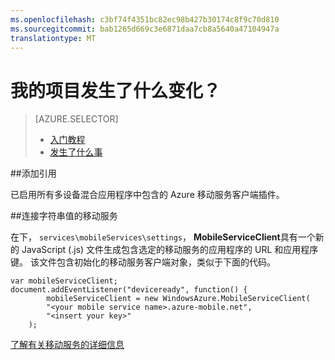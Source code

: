```yaml
---
ms.openlocfilehash: c3bf74f4351bc82ec98b427b30174c8f9c70d810
ms.sourcegitcommit: bab1265d669c3e6871daa7cb8a5640a47104947a
translationtype: MT
---
```

<properties 
    pageTitle="" 
    description="介绍 Cordova 在 Azure 手机信息服务项目出了什么问题" 
    services="mobile-services" 
    documentationCenter="" 
    authors="patshea123" 
    manager="douge" 
    editor=""/>

<tags 
    ms.service="mobile-services" 
    ms.workload="mobile" 
    ms.tgt_pltfrm="NA" 
    ms.devlang="multiple" 
    ms.topic="article" 
    ms.date="08/12/2015" 
    ms.author="patshea"/>

# 我的项目发生了什么变化？

> [AZURE.SELECTOR]
> - [入门教程](vs-mobile-services-cordova-getting-started.md)
> - [发生了什么事](vs-mobile-services-cordova-what-happened.md)

##添加引用

已启用所有多设备混合应用程序中包含的 Azure 移动服务客户端插件。
  
##连接字符串值的移动服务

在下， `services\mobileServices\settings`， **MobileServiceClient**具有一个新的 JavaScript (.js) 文件生成包含选定的移动服务的应用程序的 URL 和应用程序键。 该文件包含初始化的移动服务客户端对象，类似于下面的代码。

    var mobileServiceClient;
    document.addEventListener("deviceready", function() {
            mobileServiceClient = new WindowsAzure.MobileServiceClient(
            "<your mobile service name>.azure-mobile.net",
            "<insert your key>"
        );

[了解有关移动服务的详细信息](http://azure.microsoft.com/documentation/services/mobile-services/) 
